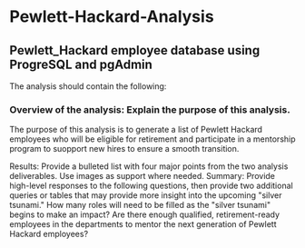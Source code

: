 # Pewlett-Hackard-Analysis
## Pewlett_Hackard employee database using ProgreSQL and pgAdmin

The analysis should contain the following:

### Overview of the analysis: Explain the purpose of this analysis.
The purpose of this analysis is to generate a list of Pewlett Hackard employees who will be eligible for retirement and participate in a mentorship program to suopport new hires to ensure a smooth transition.

Results: Provide a bulleted list with four major points from the two analysis deliverables. Use images as support where needed.
Summary: Provide high-level responses to the following questions, then provide two additional queries or tables that may provide more insight into the upcoming "silver tsunami."
How many roles will need to be filled as the "silver tsunami" begins to make an impact?
Are there enough qualified, retirement-ready employees in the departments to mentor the next generation of Pewlett Hackard employees?
